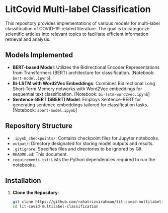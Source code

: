 # LitCovid Multi-label Classification

This repository provides implementations of various models for multi-label classification of COVID-19-related literature. The goal is to categorize scientific articles into relevant topics to facilitate efficient information retrieval and analysis.

## Models Implemented

- **BERT-based Model**: Utilizes the Bidirectional Encoder Representations from Transformers (BERT) architecture for classification. [Notebook: `bert-model.ipynb`]
- **Bi-LSTM with Word2Vec Embeddings**: Combines Bidirectional Long Short-Term Memory networks with Word2Vec embeddings for sequential text classification. [Notebook: `bi-lstm-word2vec.ipynb`]
- **Sentence-BERT (SBERT) Model**: Employs Sentence-BERT for generating sentence embeddings tailored for classification tasks. [Notebook: `sbert-model.ipynb`]

## Repository Structure

- `.ipynb_checkpoints/`: Contains checkpoint files for Jupyter notebooks.
- `output/`: Directory designated for storing model outputs and results.
- `.gitignore`: Specifies files and directories to be ignored by Git.
- `README.md`: This document.
- `requirements.txt`: Lists the Python dependencies required to run the notebooks.

## Installation

1. **Clone the Repository**:
   ```bash
   git clone https://github.com/rahatrizvirahman/lit-covid-multilabel-classification.git
   cd lit-covid-multilabel-classification
